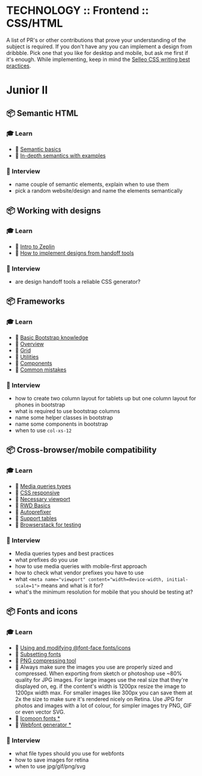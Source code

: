 # TECHNOLOGY :: Frontend :: CSS/HTML
A list of PR's or other contributions that prove your understanding of the subject is required. If you don't have any you can implement a design from dribbble. Pick one that you like for desktop and mobile, but ask me first if it's enough. While implementing, keep in mind the [Selleo CSS writing best practices](https://gist.github.com/ArekJanik/0f2a101935aed483782c15f2d5b73273).
&nbsp;

# Junior II

## 📦 Semantic HTML

### 🎓 Learn

* 📗 [Semantic basics](https://www.w3schools.com/Html/html5_semantic_elements.asp)
* 📗 [In-depth semantics with examples](https://internetingishard.com/html-and-css/semantic-html/)


### 🎤 Interview

* name couple of semantic elements, explain when to use them
* pick a random website/design and name the elements semantically
  

## 📦 Working with designs

### 🎓 Learn

* 📗 [Intro to Zeplin](https://www.youtube.com/watch?v=x1RPNx8Jsp4)
* 📗 [How to implement designs from handoff tools](https://gist.github.com/ArekJanik/7aa1bc4dae4720ecea05bbde7bd034dd)


### 🎤 Interview

* are design handoff tools a reliable CSS generator?


## 📦 Frameworks

### 🎓 Learn

* 📗 [Basic Bootstrap knowledge](http://getbootstrap.com/)
* 📗 [Overview](http://getbootstrap.com/docs/4.1/layout/overview/)
* 📗 [Grid](http://getbootstrap.com/docs/4.1/layout/grid/)
* 📗 [Utilities](http://getbootstrap.com/docs/4.1/layout/utilities-for-layout/)
* 📗 [Components](http://getbootstrap.com/docs/4.1/components)
* 📗 [Common mistakes](https://medium.com/selleo/bootstrap-is-easy-c59578652d8f)


### 🎤 Interview

* how to create two column layout for tablets up but one column layout for phones in bootstrap
* what is required to use bootstrap columns
* name some helper classes in bootstrap
* name some components in bootstrap
* when to use `col-xs-12`


## 📦 Cross-browser/mobile compatibility

### 🎓 Learn
 
* 📗 [Media queries types](https://www.w3schools.com/cssref/css3_pr_mediaquery.asp)
* 📗 [CSS responsive](https://www.w3schools.com/Css/css_rwd_intro.asp)
* 📗 [Necessary viewport](https://developer.mozilla.org/en-US/docs/Mozilla/Mobile/Viewport_meta_tag#Viewport_basics)
* 📗 [RWD Basics](https://internetingishard.com/html-and-css/responsive-design/)
* 📗 [Autoprefixer](https://github.com/postcss/autoprefixer)
* 📗 [Support tables](https://caniuse.com/)
* 📗 [Browserstack for testing](https://www.browserstack.com/)


### 🎤 Interview

* Media queries types and best practices
* what prefixes do you use
* how to use media queries with mobile-first approach
* how to check what vendor prefixes you have to use
* what `<meta name="viewport" content="width=device-width, initial-scale=1">` means and what is it for?
* what's the minimum resolution for mobile that you should be testing at?


## 📦 Fonts and icons

### 🎓 Learn
 
* 📗 [Using and modifying @font-face fonts/icons](https://css-tricks.com/snippets/css/using-font-face/)
* 📗 [Subsetting fonts](http://thenewcode.com/878/Slash-Page-Load-Times-With-CSS-Font-Subsetting)
* 📗 [PNG compressing tool](https://tinypng.com/)
* 📗 Always make sure the images you use are properly sized and compressed. When exporting from sketch or photoshop use ~80% quality for JPG images. For large images use the real size that they're displayed on, eg. if the content's width is 1200px resize the image to 1200px width max. For smaller images like 300px you can save them at 2x the size to make sure it's rendered nicely on Retina. Use JPG for photos and images with a lot of colour, for simpler images try PNG, GIF or even vector SVG.
* 📗 [Icomoon fonts *](https://icomoon.io/app/#/select)
* 📗 [Webfont generator *](https://www.fontsquirrel.com/tools/webfont-generator)


### 🎤 Interview

* what file types should you use for webfonts
* how to save images for retina
* when to use jpg/gif/png/svg
